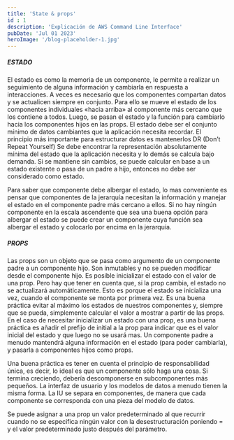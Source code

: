 ```yaml
---
title: 'State & props'
id : 1
description: 'Explicación de AWS Command Line Interface'
pubDate: 'Jul 01 2023'
heroImage: '/blog-placeholder-1.jpg'
---
```


##### ESTADO
El estado es como la memoria de un componente, le permite a realizar un seguimiento de alguna información y cambiarla en respuesta a interacciones. A veces es necesario que los componentes compartan datos y se actualicen siempre en conjunto. Para ello se mueve el estado de los componentes individuales «hacia arriba» al componente más cercano que los contiene a todos. Luego, se pasan el estado y la función para cambiarlo hacia los componentes hijos en las props. El estado debe ser el conjunto mínimo de datos cambiantes que la aplicación necesita recordar. El principio más importante para estructurar datos es mantenerlos DR (Don’t Repeat Yourself) Se debe encontrar la representación absolutamente mínima del estado que la aplicación necesita y lo demás se calcula bajo demanda. Si se mantiene sin cambios, se puede calcular en base a un estado existente o pasa de un padre a hijo, entonces no debe ser considerado como estado.

Para saber que componente debe albergar el estado, lo mas conveniente es pensar que componentes de la jerarquía necesitan la información y manejar el estado en el componente padre más cercano a ellos. Si no hay ningún componente en la escala ascendente que sea una buena opción para albergar el estado se puede crear un componente cuya función sea albergar el estado y colocarlo por encima en la jerarquía.

##### PROPS
Las props son un objeto que se pasa como argumento de un componente padre a un componente hijo. Son inmutables y no se pueden modificar desde el componente hijo. Es posible inicializar el estado con el valor de una prop. Pero hay que tener en cuenta que, si la prop cambia, el estado no se actualizará automáticamente. Esto es porque el estado se inicializa una vez, cuando el componente se monta por primera vez. Es una buena práctica evitar al máximo los estados de nuestros componentes y, siempre que se pueda, simplemente calcular el valor a mostrar a partir de las props. En el caso de necesitar inicializar un estado con una prop, es una buena práctica es añadir el prefijo de initial a la prop para indicar que es el valor inicial del estado y que luego no se usará mas. Un componente padre a menudo mantendrá alguna información en el estado (para poder cambiarla), y pasarla a componentes hijos como props. 

Una buena práctica es tener en cuenta el principio de responsabilidad única, es decir, lo ideal es que un componente sólo haga una cosa. Si termina creciendo, debería descomponerse en subcomponentes más pequeños. La interfaz de usuario y los modelos de datos a menudo tienen la misma forma. La IU se separa en componentes, de manera que cada componente se corresponda con una pieza del modelo de datos.

Se puede asignar a una prop un valor predeterminado al que recurrir cuando no se especifica ningún valor con la desestructuración poniendo = y el valor predeterminado justo después del parámetro.

